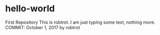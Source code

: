 # hello-world
First Repository
This is robtrot. I am just typing some text, nothing more.
COMMIT: October 1, 2017 by robtrot
